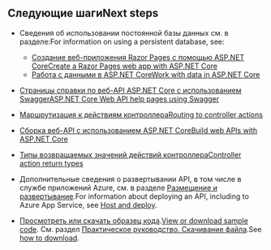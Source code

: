 ## <a name="next-steps"></a><span data-ttu-id="d76c3-101">Следующие шаги</span><span class="sxs-lookup"><span data-stu-id="d76c3-101">Next steps</span></span>

* <span data-ttu-id="d76c3-102">Сведения об использовании постоянной базы данных см. в разделе:</span><span class="sxs-lookup"><span data-stu-id="d76c3-102">For information on using a persistent database, see:</span></span>

  * [<span data-ttu-id="d76c3-103">Создание веб-приложения Razor Pages с помощью ASP.NET Core</span><span class="sxs-lookup"><span data-stu-id="d76c3-103">Create a Razor Pages web app with ASP.NET Core</span></span>](xref:tutorials/index)
  * [<span data-ttu-id="d76c3-104">Работа с данными в ASP.NET Core</span><span class="sxs-lookup"><span data-stu-id="d76c3-104">Work with data in ASP.NET Core</span></span>](xref:data/index)

* [<span data-ttu-id="d76c3-105">Страницы справки по веб-API ASP.NET Core с использованием Swagger</span><span class="sxs-lookup"><span data-stu-id="d76c3-105">ASP.NET Core Web API help pages using Swagger</span></span>](xref:tutorials/web-api-help-pages-using-swagger)
* [<span data-ttu-id="d76c3-106">Маршрутизация к действиям контроллера</span><span class="sxs-lookup"><span data-stu-id="d76c3-106">Routing to controller actions</span></span>](xref:mvc/controllers/routing)
* [<span data-ttu-id="d76c3-107">Сборка веб-API с использованием ASP.NET Core</span><span class="sxs-lookup"><span data-stu-id="d76c3-107">Build web APIs with ASP.NET Core</span></span>](xref:web-api/index)
* [<span data-ttu-id="d76c3-108">Типы возвращаемых значений действий контроллера</span><span class="sxs-lookup"><span data-stu-id="d76c3-108">Controller action return types</span></span>](xref:web-api/action-return-types)
* <span data-ttu-id="d76c3-109">Дополнительные сведения о развертывании API, в том числе в службе приложений Azure, см. в разделе [Размещение и развертывание](xref:host-and-deploy/index).</span><span class="sxs-lookup"><span data-stu-id="d76c3-109">For information about deploying an API, including to Azure App Service, see [Host and deploy](xref:host-and-deploy/index).</span></span>
* <span data-ttu-id="d76c3-110">[Просмотреть или скачать образец кода](https://github.com/aspnet/Docs/tree/master/aspnetcore/tutorials/first-web-api/samples).</span><span class="sxs-lookup"><span data-stu-id="d76c3-110">[View or download sample code](https://github.com/aspnet/Docs/tree/master/aspnetcore/tutorials/first-web-api/samples).</span></span> <span data-ttu-id="d76c3-111">См. раздел [Практическое руководство. Скачивание файла](xref:tutorials/index#how-to-download-a-sample).</span><span class="sxs-lookup"><span data-stu-id="d76c3-111">See [how to download](xref:tutorials/index#how-to-download-a-sample).</span></span>